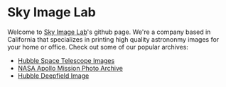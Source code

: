 # Sky Image Lab
Welcome to [Sky Image Lab](https://skyimagelab.com/)'s github page. We're a company based in California that specializes in printing high quality astrononmy images for your home or office. Check out some of our popular archives:
- [Hubble Space Telescope Images](https://skyimagelab.com/collections/hubble-space-telescope-archive)
- [NASA Apollo Mission Photo Archive](https://skyimagelab.com/collections/apollo-mission-archive)
- [Hubble Deepfield Image](https://skyimagelab.com/products/hubble-deep-field)
